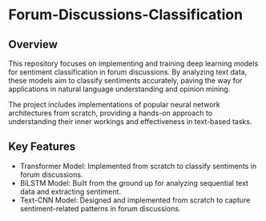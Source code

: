 # Forum-Discussions-Classification

## Overview
This repository focuses on implementing and training deep learning models for sentiment classification in forum discussions. By analyzing text data, these models aim to classify sentiments accurately, paving the way for applications in natural language understanding and opinion mining.

The project includes implementations of popular neural network architectures from scratch, providing a hands-on approach to understanding their inner workings and effectiveness in text-based tasks.

## Key Features
- Transformer Model: Implemented from scratch to classify sentiments in forum discussions.
- BiLSTM Model: Built from the ground up for analyzing sequential text data and extracting sentiment.
- Text-CNN Model: Designed and implemented from scratch to capture sentiment-related patterns in forum discussions.
